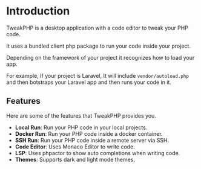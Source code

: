 # Introduction

TweakPHP is a desktop application with a code editor to tweak your PHP code.

It uses a bundled client php package to run your code inside your project.

Depending on the framework of your project it recognizes how to load your app.

For example, If your project is Laravel, It will include `vendor/autoload.php` and then botstraps your Laravel app and then runs your code in it.

## Features

Here are some of the features that TweakPHP provides you.

- **Local Run**: Run your PHP code in your local projects.
- **Docker Run**: Run your PHP code inside a docker container.
- **SSH Run**: Run your PHP code inside a remote server via SSH.
- **Code Editor**: Uses Monaco Editor to write code.
- **LSP**: Uses phpactor to show auto completions when writing code.
- **Themes**: Supports dark and light mode themes.